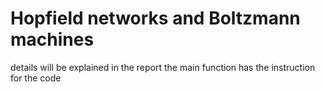# Hopfield networks and Boltzmann machines  
details will be explained in the report
the main function has the instruction for the code
